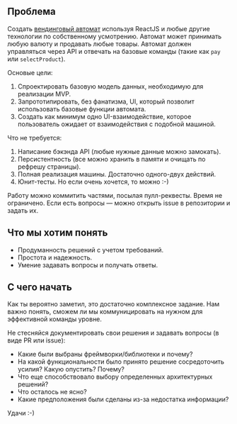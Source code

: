 ## Проблема

Создать [вендинговый автомат](https://en.wikipedia.org/wiki/Vending_machine) используя ReactJS и любые другие технологии по собственному усмотрению. Автомат может принимать любую валюту и продавать любые товары. Автомат должен управляться через API и отвечать на базовые команды (такие как `pay` или `selectProduct`).

Основые цели:

1. Спроектировать базовую модель данных, необходимую для реализации MVP.
2. Запрототипировать, без фанатизма, UI, который позволит использовать базовые функции автомата.
3. Создать как минимум одно UI-взаимодействие, которое пользователь ожидает от взаимодействия с подобной машиной. 

Что не требуется:

1. Написание бэкэнда API (любые нужные данные можно замокать).
2. Персистентность (все можно хранить в памяти и очищать по рефрешу страницы).
3. Полная реализация машины. Достаточно одного-двух действий.
4. Юнит-тесты. Но если очень хочется, то можно :-)

Работу можно коммитить частями, посылая пулл-реквесты. Время не ограничено. Если есть вопросы — можно открыть issue в репозитории и задать их.

## Что мы хотим понять

* Продуманность решений с учетом требований.
* Простота и надежность.
* Умение задавать вопросы и получать ответы.

## С чего начать

Как ты вероятно заметил, это достаточно комплексное задание. Нам важно понять, сможем ли мы коммуницировать на нужном для эффективной команды уровне.

Не стесняйся документировать свои решения и задавать вопросы (в виде PR или issue):

* Какие были выбраны фреймворки/библиотеки и почему?
* На какой функциональности было принято решение сосредоточить усилия? Какую опустить? Почему?
* Что еще способствовало выбору определенных архитектурных решений?
* Что осталось не ясно?
* Какие предположения были сделаны из-за недостатка информации?

Удачи :-)
